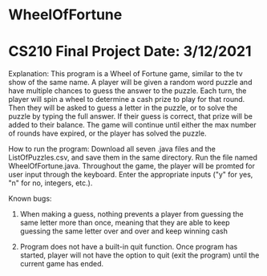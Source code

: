 # WheelOfFortune
CS210 Final Project
Date: 3/12/2021
================================================

Explanation:
This program is a Wheel of Fortune game, similar to the tv show of the same name.
A player will be given a random word puzzle and have multiple chances to guess the answer to
the puzzle. Each turn, the player will spin a wheel to determine a cash prize to play for that
round. Then they will be asked to guess a letter in the puzzle, or to solve the puzzle by typing
the full answer. If their guess is correct, that prize will be added to their balance. The game
will continue until either the max number of rounds have expired, or the player has solved the 
puzzle.

How to run the program:
Download all seven .java files and the ListOfPuzzles.csv, and save them in the same directory.
Run the file named WheelOfFortune.java. Throughout the game, the player will be promted for user
input through the keyboard. Enter the appropriate inputs ("y" for yes, "n" for no, integers, etc.).

Known bugs:
1. When making a guess, nothing prevents a player from guessing the same letter more than once, meaning that
they are able to keep guessing the same letter over and over and keep winning cash

2. Program does not have a built-in quit function. Once program has started, player will not have the option 
to quit (exit the program) until the current game has ended.
